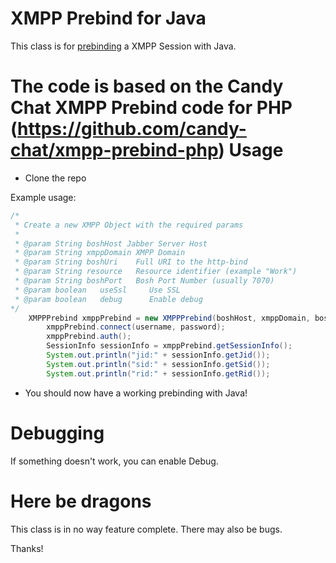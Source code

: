XMPP Prebind for Java
====================

This class is for [prebinding](http://metajack.im/2009/12/14/fastest-xmpp-sessions-with-http-prebinding/) a XMPP Session with Java.

The code is based on the Candy Chat XMPP Prebind code for PHP (https://github.com/candy-chat/xmpp-prebind-php)
Usage
=====
* Clone the repo

Example usage:
```java
/*
 * Create a new XMPP Object with the required params
 *
 * @param String boshHost Jabber Server Host
 * @param String xmppDomain XMPP Domain
 * @param String boshUri    Full URI to the http-bind
 * @param String resource   Resource identifier (example "Work")
 * @param String boshPort	Bosh Port Number (usually 7070)
 * @param boolean   useSsl     Use SSL 
 * @param boolean   debug      Enable debug
*/      
	XMPPPrebind xmppPrebind = new XMPPPrebind(boshHost, xmppDomain, boshUri, resource, boshPort, useSsl, debug);
        xmppPrebind.connect(username, password);
        xmppPrebind.auth();
        SessionInfo sessionInfo = xmppPrebind.getSessionInfo();
        System.out.println("jid:" + sessionInfo.getJid());
        System.out.println("sid:" + sessionInfo.getSid());
        System.out.println("rid:" + sessionInfo.getRid());
```
* You should now have a working prebinding with Java!

Debugging
=========
If something doesn't work, you can enable Debug.

Here be dragons
========
This class is in no way feature complete. There may also be bugs.  

Thanks!
